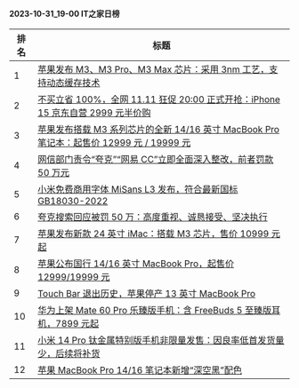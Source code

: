 #### 2023-10-31_19-00  IT之家日榜

| 排名 | 标题|
| --- | ---|
| 1 | [苹果发布 M3、M3 Pro、M3 Max 芯片：采用 3nm 工艺，支持动态缓存技术](https://www.ithome.com/0/728/752.htm) |
| 2 | [不买立省 100%，全网 11.11 狂促 20:00 正式开抢：iPhone 15 京东自营 2999 元半价购](https://www.ithome.com/0/728/733.htm) |
| 3 | [苹果发布搭载 M3 系列芯片的全新 14/16 英寸 MacBook Pro 笔记本：起售价 12999 元 / 19999 元](https://www.ithome.com/0/728/754.htm) |
| 4 | [网信部门责令“夸克”“网易 CC”立即全面深入整改，前者罚款 50 万元](https://www.ithome.com/0/728/697.htm) |
| 5 | [小米免费商用字体 MiSans L3 发布，符合最新国标 GB18030-2022](https://www.ithome.com/0/728/721.htm) |
| 6 | [夸克搜索回应被罚 50 万：高度重视、诚恳接受、坚决执行](https://www.ithome.com/0/728/709.htm) |
| 7 | [苹果发布新款 24 英寸 iMac：搭载 M3 芯片，售价 10999 元起](https://www.ithome.com/0/728/757.htm) |
| 8 | [苹果公布国行 14/16 英寸 MacBook Pro，起售价 12999/19999 元](https://www.ithome.com/0/728/761.htm) |
| 9 | [Touch Bar 退出历史，苹果停产 13 英寸 MacBook Pro](https://www.ithome.com/0/728/762.htm) |
| 10 | [华为上架 Mate 60 Pro 乐臻版手机：含 FreeBuds 5 至臻版耳机，7899 元起](https://www.ithome.com/0/728/824.htm) |
| 11 | [小米 14 Pro 钛金属特别版手机非限量发售：因良率低首发货量少，后续将补货](https://www.ithome.com/0/728/856.htm) |
| 12 | [苹果 MacBook Pro 14/16 笔记本新增“深空黑”配色](https://www.ithome.com/0/728/755.htm) |
